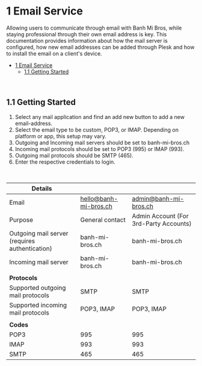 # 1 Email Service
Allowing users to communicate through email with Banh Mi Bros, while staying professional through their own email address is key. 
This documentation provides information about how the mail server is configured, how new email addresses can be added through Plesk and how to install the email on a client's device. 

- [1 Email Service](#1-email-service)
  - [1.1 Getting Started](#11-getting-started)

<br>

## 1.1 Getting Started
1. Select any mail application and find an add new button to add a new email-address. 
2. Select the email type to be custom, POP3, or IMAP. Depending on platform or app, this setup may vary.
3. Outgoing and Incoming mail servers should be set to banh-mi-bros.ch
4. Incoming mail protocols should be set to POP3 (995) or IMAP (993).
5. Outgoing mail protocols should be SMTP (465).
6. Enter the respective credentials to login. 

<br>

| **Details**                                    |                       |                                        |
| ---------------------------------------------- | --------------------- | -------------------------------------- |
| Email                                          | hello@banh-mi-bros.ch | admin@banh-mi-bros.ch                  |
| Purpose                                        | General contact       | Admin Account (For 3rd-Party Accounts) |
| Outgoing mail server (requires authentication) | banh-mi-bros.ch       | banh-mi-bros.ch                        |
| Incoming mail server                           | banh-mi-bros.ch       | banh-mi-bros.ch                        |
|                                                |                       |                                        |
| **Protocols**                                  |                       |                                        |
| Supported outgoing mail protocols              | SMTP                  | SMTP                                   |
| Supported incoming mail protocols              | POP3, IMAP            | POP3, IMAP                             |
|                                                |                       |                                        |
| **Codes**                                      |                       |                                        |
| POP3                                           | 995                   | 995                                    |
| IMAP                                           | 993                   | 993                                    |
| SMTP                                           | 465                   | 465                                    |

